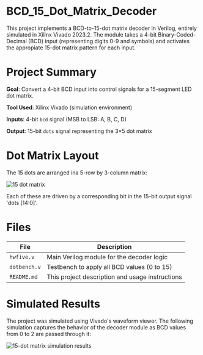 # BCD_15_Dot_Matrix_Decoder
This project implements a BCD-to-15-dot matrix decoder in Verilog, entirely simulated in Xilinx Vivado 2023.2. The module takes a 4-bit Binary-Coded-Decimal (BCD) input (representing digits 0-9 and symbols) and activates the appropiate 15-dot matrix pattern for each input.

# Project Summary
**Goal**: Convert a 4-bit BCD input into control signals for a 15-segment LED dot matrix.

**Tool Used**: Xilinx Vivado (simulation environment)

**Inputs**: 4-bit `bcd` signal (MSB to LSB: A, B, C, D)

**Output**: 15-bit `dots` signal representing the 3×5 dot matrix

# Dot Matrix Layout
The 15 dots are arranged ina 5-row by 3-column matrix:

![15 dot matrix](https://github.com/user-attachments/assets/6fb0f59c-f49c-47db-9505-79b6c77c36f7)


Each of these are driven by a corresponding bit in the 15-bit output signal 'dots [14:0]'.

# Files

| File         | Description                                      |
|--------------|--------------------------------------------------|
| `hwfive.v`   | Main Verilog module for the decoder logic        |
| `dotbench.v` | Testbench to apply all BCD values (0 to 15)      |
| `README.md`  | This project description and usage instructions  |

# Simulated Results
The project was simulated using Vivado's waveform viewer. The following simulation captures the behavior of the decoder module as BCD values from 0 to 2 are passed through it:

![15-dot matrix simulation results](https://github.com/user-attachments/assets/52359157-79d9-48d9-a959-9d889bd6e8d5)





